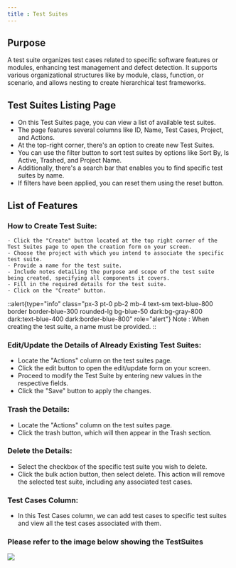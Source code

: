 ```yaml
---
title : Test Suites 
---
```

## Purpose

A test suite organizes test cases related to specific software features or modules, enhancing test management and defect detection. It supports various organizational structures like by module, class, function, or scenario, and allows nesting to create hierarchical test frameworks.

## Test Suites Listing Page

- On this Test Suites page, you can view a list of available test suites.
- The page features several columns like ID, Name, Test Cases, Project, and Actions.
- At the top-right corner, there's an option to create new Test Suites.
- You can use the filter button to sort test suites by options like Sort By, Is Active, Trashed, and Project Name.
- Additionally, there's a search bar that enables you to find specific test suites by name.
- If filters have been applied, you can reset them using the reset button.

## List of Features

### **How to Create Test Suite:**
    - Click the "Create" button located at the top right corner of the Test Suites page to open the creation form on your screen.
    - Choose the project with which you intend to associate the specific test suite.
    - Provide a name for the test suite.
    - Include notes detailing the purpose and scope of the test suite being created, specifying all components it covers.
    - Fill in the required details for the test suite.
    - Click on the "Create" button.  

::alert{type="info" class="px-3 pt-0 pb-2 mb-4 text-sm text-blue-800 border border-blue-300 rounded-lg bg-blue-50 dark:bg-gray-800 dark:text-blue-400 dark:border-blue-800" role="alert"}
    Note : When creating the test suite, a name must be provided.
::

### **Edit/Update the Details of Already Existing Test Suites:**
- Locate the "Actions" column on the test suites page.
- Click the edit button to open the edit/update form on your screen.
- Proceed to modify the Test Suite by entering new values in the respective fields.
- Click the "Save" button to apply the changes.

### **Trash the Details:**
- Locate the "Actions" column on the test suites page.
- Click the trash button, which will then appear in the Trash section.

### **Delete the Details:**
- Select the checkbox of the specific test suite you wish to delete.
- Click the bulk action button, then select delete. This action will remove the selected test suite, including any associated test cases.

### **Test Cases Column:**
- In this Test Cases column, we can add test cases to specific test suites and view all the test cases associated with them.

### Please refer to the image below showing the TestSuites
<img src="/images/testing/TestSuites.png">
